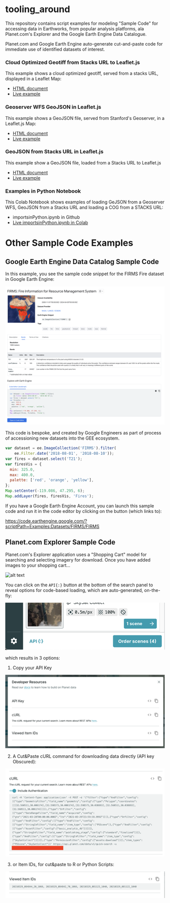 # tooling_around
 
This repository contains script examples for modeling "Sample Code" for accessing data in Earthworks, from popular analysis platforms, ala Planet.com's Explorer and the Google Earth Engine Data Catalogue. 

Planet.com and Google Earth Engine auto-generate cut-and-paste code for immediate use of identified datasets of interest. 

### Cloud Optimized Geotiff from Stacks URL to Leaflet.js

This example shows a cloud optimized geotiff, served from a stacks URL, displayed in a Leaflet Map:

* [HTML document](https://github.com/StanfordGeospatialCenter/tooling_around/blob/e48188d08aa036fd32bdbd9868e8747cb18139b6/script_examples/stacks_cog_leaflet.html)
* [Live example](https://web.stanford.edu/~maples/earthworks/cog_leaflet.html)

### Geoserver WFS GeoJSON in Leaflet.js

This example shows a GeoJSON file, served from Stanford's Geoserver, in a Leaflet.js Map:

* [HTML document](https://github.com/StanfordGeospatialCenter/tooling_around/blob/e48188d08aa036fd32bdbd9868e8747cb18139b6/script_examples/clowns_Leaflet.html)
* [Live example](https://web.stanford.edu/~maples/earthworks/wfs_clowns_leaflet.html)

### GeoJSON from Stacks URL in Leaflet.js

This example show a GeoJSON file, loaded from a Stacks URL to Leaflet.js

* [HTML document](https://github.com/StanfordGeospatialCenter/tooling_around/blob/250100ad158feac31dee4de472a403b3d2697dc6/script_examples/stacks_clowns_Leaflet.html)
* [Live example](https://web.stanford.edu/~maples/earthworks/stacks_clowns_leaflet.html)

### Examples in Python Notebook

This Colab Notebook shows examples of loading GeJSON from a Geoserver WFS, GeoJSON from a Stacks URL and loading a COG from a STACKS URL:

* importsinPython.ipynb in Github
* [Live importsinPython.ipynb in Colab](https://colab.research.google.com/drive/1BChnBeilRiW3acoU36iYnM_7hlxoQpkO?usp=sharing)


# Other Sample Code Examples
## Google Earth Engine Data Catalog Sample Code

In this example, you see the sample code snippet for the FIRMS Fire dataset in Google Earth Engine:

![alt text](images/image.png)

This code is bespoke, and created by Google Engineers as part of process of accessioning new datasets into the GEE ecosystem.

```javascript
var dataset = ee.ImageCollection('FIRMS').filter(
    ee.Filter.date('2018-08-01', '2018-08-10'));
var fires = dataset.select('T21');
var firesVis = {
  min: 325.0,
  max: 400.0,
  palette: ['red', 'orange', 'yellow'],
};
Map.setCenter(-119.086, 47.295, 6);
Map.addLayer(fires, firesVis, 'Fires');
```

If you have a Google Earth Engine Account, you can launch this sample code and run it in the code editor by clicking on the button (which links to):

https://code.earthengine.google.com/?scriptPath=Examples:Datasets/FIRMS/FIRMS

## Planet.com Explorer Sample Code

Planet.com's Explorer application uses a "Shopping Cart" model for searching and selecting imagery for download. Once you have added images to your shopping cart...

![alt text](images/image2.png)

You can click on the `API{:}` button at the bottom of the search panel to reveal options for code-based loading, which are auto-generated, on-the-fly:

![alt text](images/image3.png)

which results in 3 options:

1. Copy your API Key

![alt text](images/image4.png)

2. A Cut&Paste cURL command for downloading data directly (API key Obscured):

![alt text](images/image5.png)

3. or Item IDs, for cut&paste to R or Python Scripts:

![alt text](images/image6.png)